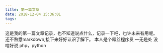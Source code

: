 ```yaml
---
title: 第一篇文章
date: 2018-12-04 15:36:01
tags:
---
```

这是我的第一篇文章记录，也不知道说点什么，记录一下吧，也许未来有用呢。
还不熟悉markdown,接下来好好认识了解下。
本人是个屌丝程序员
一无是处
没啥好说
php，python


